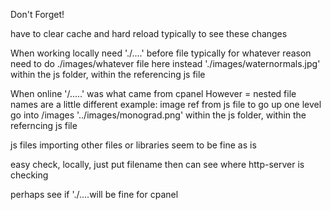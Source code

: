 Don't Forget!

have to clear cache and hard reload typically to see these changes

When working locally need './....' before file typically
        for whatever reason need to do ./images/whatever file here instead
        './images/waternormals.jpg' within the js folder, within the referencing js file

When online '/.....' was what came from cpanel
However = nested file names are a little different
    example: image ref from js file to go up one level go into /images
                '../images/monograd.png' within the js folder, within the referncing js file


js files importing other files or libraries seem to be fine as is


easy check, locally, just put filename then can see where http-server is checking



perhaps see if './....will be fine for cpanel
